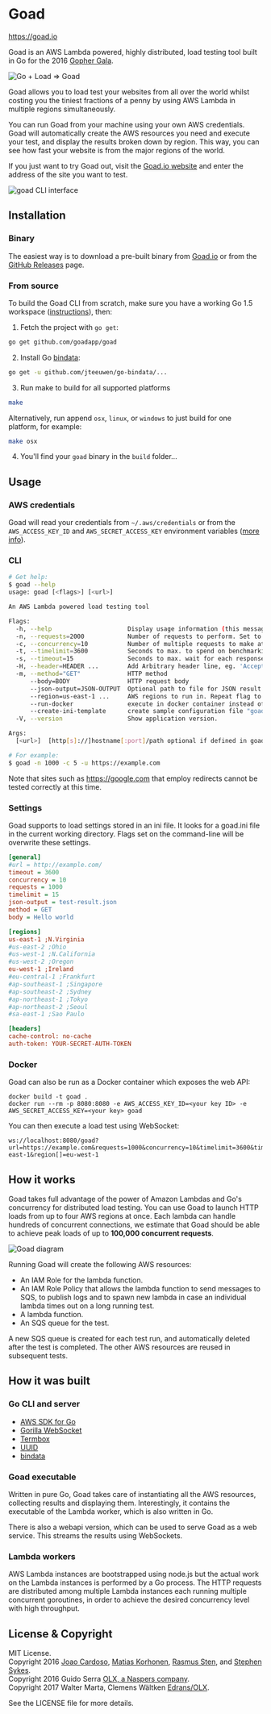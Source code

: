 # Goad

<https://goad.io>

Goad is an AWS Lambda powered, highly distributed,
load testing tool built in Go for the 2016 [Gopher Gala][].

![Go + Load ⇒ Goad](https://goad.io/assets/go-plus-load.png)

Goad allows you to load test your websites from all over the world whilst costing you the tiniest fractions of a penny by using AWS Lambda in multiple regions simultaneously.

You can run Goad from your machine using your own AWS credentials. Goad will automatically create the AWS resources you need and execute your test, and display the results broken down by region. This way, you can see how fast your website is from the major regions of the world.

If you just want to try Goad out, visit the [Goad.io website](https://goad.io) and enter the address of the site you want to test.

![goad CLI interface](https://goad.io/assets/cli.gif)

## Installation

### Binary

The easiest way is to download a pre-built binary from [Goad.io] or from the [GitHub Releases][] page.

### From source

To build the Goad CLI from scratch, make sure you have a working Go 1.5 workspace ([instructions](https://golang.org/doc/install)), then:


1. Fetch the project with `go get`:

  ```sh
  go get github.com/goadapp/goad
  ```

2. Install Go [bindata][]:

  ```sh
  go get -u github.com/jteeuwen/go-bindata/...
  ```

3. Run make to build for all supported platforms

  ```sh
  make
  ```

  Alternatively, run append `osx`, `linux`, or `windows` to just build for one platform, for example:

  ```sh
  make osx
  ```

4. You'll find your `goad` binary in the `build` folder…

## Usage

### AWS credentials

Goad will read your credentials from `~/.aws/credentials` or from the `AWS_ACCESS_KEY_ID` and `AWS_SECRET_ACCESS_KEY` environment variables ([more info](http://blogs.aws.amazon.com/security/post/Tx3D6U6WSFGOK2H/A-New-and-Standardized-Way-to-Manage-Credentials-in-the-AWS-SDKs)).

### CLI

```sh
# Get help:
$ goad --help
usage: goad [<flags>] [<url>]

An AWS Lambda powered load testing tool

Flags:
  -h, --help                     Display usage information (this message)
  -n, --requests=2000            Number of requests to perform. Set to 0 in combination with a specified timelimit allows for unlimited requests for the specified time.
  -c, --concurrency=10           Number of multiple requests to make at a time
  -t, --timelimit=3600           Seconds to max. to spend on benchmarking
  -s, --timeout=15               Seconds to max. wait for each response
  -H, --header=HEADER ...        Add Arbitrary header line, eg. 'Accept-Encoding: gzip' (repeatable)
  -m, --method="GET"             HTTP method
      --body=BODY                HTTP request body
      --json-output=JSON-OUTPUT  Optional path to file for JSON result storage
      --region=us-east-1 ...     AWS regions to run in. Repeat flag to run in more then one region. (repeatable)
      --run-docker               execute in docker container instead of aws lambda
      --create-ini-template      create sample configuration file "goad.ini" in current working directory
  -V, --version                  Show application version.

Args:
  [<url>]  [http[s]://]hostname[:port]/path optional if defined in goad.ini

# For example:
$ goad -n 1000 -c 5 -u https://example.com
```

Note that sites such as https://google.com that employ redirects cannot be tested correctly at this time.

### Settings

Goad supports to load settings stored in an ini file. It looks
for a goad.ini file in the current working directory. Flags set on the command-line will
be overwrite these settings.

```ini
[general]
#url = http://example.com/
timeout = 3600
concurrency = 10
requests = 1000
timelimit = 15
json-output = test-result.json
method = GET
body = Hello world

[regions]
us-east-1 ;N.Virginia
#us-east-2 ;Ohio
#us-west-1 ;N.California
#us-west-2 ;Oregon
eu-west-1 ;Ireland
#eu-central-1 ;Frankfurt
#ap-southeast-1 ;Singapore
#ap-southeast-2 ;Sydney
#ap-northeast-1 ;Tokyo
#ap-northeast-2 ;Seoul
#sa-east-1 ;Sao Paulo

[headers]
cache-control: no-cache
auth-token: YOUR-SECRET-AUTH-TOKEN
```

### Docker

Goad can also be run as a Docker container which exposes the web API:

    docker build -t goad .
    docker run --rm -p 8080:8080 -e AWS_ACCESS_KEY_ID=<your key ID> -e AWS_SECRET_ACCESS_KEY=<your key> goad

You can then execute a load test using WebSocket:

    ws://localhost:8080/goad?url=https://example.com&requests=1000&concurrency=10&timelimit=3600&timeout=15&region[]=us-east-1&region[]=eu-west-1

## How it works

Goad takes full advantage of the power of Amazon Lambdas and Go's concurrency for distributed load testing. You can use Goad to launch HTTP loads from up to four AWS regions at once. Each lambda can handle hundreds of concurrent connections, we estimate that Goad should be able to achieve peak loads of up to **100,000 concurrent requests**.

![Goad diagram](https://goad.io/assets/diagram.svg)

Running Goad will create the following AWS resources:

- An IAM Role for the lambda function.
- An IAM Role Policy that allows the lambda function to send messages to SQS, to publish logs and to spawn new lambda in case an individual lambda times out on a long running test.
- A lambda function.
- An SQS queue for the test.

A new SQS queue is created for each test run, and automatically deleted after the test is completed. The other AWS resources are reused in subsequent tests.

## How it was built

### Go CLI and server

* [AWS SDK for Go][]
* [Gorilla WebSocket][]
* [Termbox][]
* [UUID][]
* [bindata][]

### Goad executable

Written in pure Go, Goad takes care of instantiating all the AWS resources, collecting results and displaying them. Interestingly, it contains the executable of the Lambda worker, which is also written in Go.

There is also a webapi version, which can be used to serve Goad as a web service. This streams the results using WebSockets.

### Lambda workers

AWS Lambda instances are bootstrapped using node.js but the actual work on the Lambda instances is performed by a Go process. The HTTP
requests are distributed among multiple Lambda instances each running multiple concurrent goroutines, in order to achieve the desired
concurrency level with high throughput.

## License & Copyright

MIT License. <br/>
Copyright 2016 [Joao Cardoso][], [Matias Korhonen][], [Rasmus Sten][], and [Stephen Sykes][]. <br/>
Copyright 2016 Guido Serra [OLX, a Naspers company](http://joinolx.com). <br/>
Copyright 2017 Walter Marta, Clemens Wältken [Edrans/OLX](http://edrans.com).

See the LICENSE file for more details.

[Goad.io]: https://goad.io
[GitHub Releases]: https://github.com/gophergala2016/goad/releases

[AWS SDK for Go]: http://aws.amazon.com/sdk-for-go/
[Gorilla WebSocket]: https://github.com/gorilla/websocket
[Termbox]: https://github.com/nsf/termbox-go
[UUID]: https://github.com/satori/go.uuid
[bindata]: https://github.com/jteeuwen/go-bindata
[toml]: https://github.com/toml-lang/toml

[Gopher Gala]: http://gophergala.com/
[Joao Cardoso]: https://twitter.com/jcxplorer
[Matias Korhonen]: https://twitter.com/matiaskorhonen
[Rasmus Sten]: https://twitter.com/pajp
[Stephen Sykes]: https://twitter.com/sdsykes
